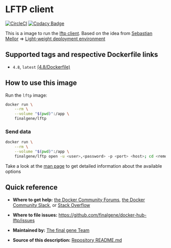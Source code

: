 # LFTP client
[![CircleCI](https://circleci.com/gh/final-gene/docker-hub-lftp/tree/master.svg?style=svg)](https://circleci.com/gh/final-gene/docker-hub-lftp/tree/master) [![Codacy Badge](https://api.codacy.com/project/badge/Grade/4cf4be3e6d6540c0a1c0d72a239ae01b)](https://www.codacy.com/app/final-gene/docker-hub-lftp?utm_source=github.com&amp;utm_medium=referral&amp;utm_content=final-gene/docker-hub-lftp&amp;utm_campaign=Badge_Grade)

This is a image to run the [lftp client](https://lftp.yar.ru).
Based on the idea from [Sebastian Mellor](https://github.com/sebble/docker-images) => [Light-weight deployment environment](https://github.com/sebble/docker-images/tree/master/deploy)

## Supported tags and respective Dockerfile links
* `4.8`, `latest` [(4.8/Dockerfile)](https://github.com/finalgene/docker-hub-lftp/blob/master/4.8/Dockerfile)

## How to use this image
Run the `lftp` image:

```bash
docker run \
    --rm \
    --volume "$(pwd)":/app \
    finalgene/lftp
```

### Send data
```bash
docker run \
    --rm \
    --volume "$(pwd)":/app \
    finalgene/lftp open -u <user>,<password> -p <port> <host>; cd <remote directory>; mirror --reverse --verbose=3 <local directory>
```

Take a look at the [man page](https://lftp.yar.ru/lftp-man.html) to get detailed information about the available options

## Quick reference
* **Where to get help:**
[the Docker Community Forums](https://forums.docker.com), [the Docker Community Slack](https://blog.docker.com/2016/11/introducing-docker-community-directory-docker-community-slack), or [Stack Overflow](https://stackoverflow.com/search?tab=newest&q=docker)

* **Where to file issues:**
https://github.com/finalgene/docker-hub-lftp/issues

* **Maintained by:**
[The final gene Team](https://github.com/finalgene)

* **Source of this description:**
[Repository README.md](https://github.com/finalgene/docker-hub-lftp/blob/master/README.md)
